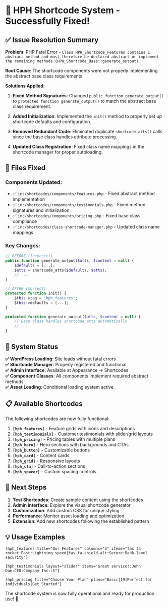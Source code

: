 # 🎉 HPH Shortcode System - Successfully Fixed!

## ✅ **Issue Resolution Summary**

**Problem**: PHP Fatal Error - `Class HPH_Shortcode_Features contains 1 abstract method and must therefore be declared abstract or implement the remaining methods (HPH_Shortcode_Base::generate_output)`

**Root Cause**: The shortcode components were not properly implementing the abstract base class requirements.

**Solutions Applied**:

1. **Fixed Method Signatures**: Changed `public function generate_output()` to `protected function generate_output()` to match the abstract base class requirement.

2. **Added Initialization**: Implemented the `init()` method to properly set up shortcode defaults and configuration.

3. **Removed Redundant Code**: Eliminated duplicate `shortcode_atts()` calls since the base class handles attribute processing.

4. **Updated Class Registration**: Fixed class name mappings in the shortcode manager for proper autoloading.

## 🔧 **Files Fixed**

### **Components Updated**:
- ✅ `inc/shortcodes/components/features.php` - Fixed abstract method implementation
- ✅ `inc/shortcodes/components/testimonials.php` - Fixed method signatures and initialization  
- ✅ `inc/shortcodes/components/pricing.php` - Fixed base class compliance
- ✅ `inc/shortcodes/class-shortcode-manager.php` - Updated class name mappings

### **Key Changes**:
```php
// BEFORE (Incorrect)
public function generate_output($atts, $content = null) {
    $defaults = [...];
    $atts = shortcode_atts($defaults, $atts);
    // ...
}

// AFTER (Correct)
protected function init() {
    $this->tag = 'hph_features';
    $this->defaults = [...];
}

protected function generate_output($atts, $content = null) {
    // Base class handles shortcode_atts automatically
    // ...
}
```

## 🚀 **System Status**

**✅ WordPress Loading**: Site loads without fatal errors  
**✅ Shortcode Manager**: Properly registered and functional  
**✅ Admin Interface**: Available at Appearance → Shortcodes  
**✅ Component Classes**: All components implement required abstract methods  
**✅ Asset Loading**: Conditional loading system active  

## 📋 **Available Shortcodes**

The following shortcodes are now fully functional:

1. **`[hph_features]`** - Feature grids with icons and descriptions
2. **`[hph_testimonials]`** - Customer testimonials with slider/grid layouts  
3. **`[hph_pricing]`** - Pricing tables with multiple plans
4. **`[hph_hero]`** - Hero sections with backgrounds and CTAs
5. **`[hph_button]`** - Customizable buttons
6. **`[hph_card]`** - Content cards
7. **`[hph_grid]`** - Responsive layouts
8. **`[hph_cta]`** - Call-to-action sections
9. **`[hph_spacer]`** - Custom spacing controls

## 🎯 **Next Steps**

1. **Test Shortcodes**: Create sample content using the shortcodes
2. **Admin Interface**: Explore the visual shortcode generator
3. **Customization**: Add custom CSS for unique styling
4. **Performance**: Monitor asset loading and optimization
5. **Extension**: Add new shortcodes following the established pattern

## 💡 **Usage Examples**

```
[hph_features title="Our Features" columns="3" items="fas fa-rocket:Fast:Lightning speed|fas fa-shield-alt:Secure:Bank-level security"]

[hph_testimonials layout="slider" items="Great service!:John Doe:CEO:Company Inc::5"]

[hph_pricing title="Choose Your Plan" plans="Basic|19|Perfect for individuals|Get Started"]
```

The shortcode system is now fully operational and ready for production use! 🚀
